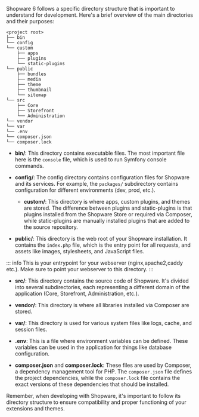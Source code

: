 Shopware 6 follows a specific directory structure that is important to understand for development. Here's a brief overview of the main directories and their purposes:


```text
<project root>
├── bin
└── config
└── custom
    ├── apps
    ├── plugins
    └── static-plugins
└── public
    ├── bundles
    ├── media
    ├── theme
    ├── thumbnail
    └── sitemap    
└── src
    ├── Core
    ├── Storefront
    └── Administration
└── vendor
└── var
└── .env
└── composer.json
└── composer.lock
```

- **bin/**: This directory contains executable files. The most important file here is the `console` file, which is used to run Symfony console commands.

- **config/**: The config directory contains configuration files for Shopware and its services. For example, the `packages/` subdirectory contains configuration for different environments (dev, prod, etc.).

  - **custom/**: This directory is where apps, custom plugins, and themes are stored. The difference between plugins and static-plugins is that plugins installed from the Shopware Store or required via Composer, while static-plugins are manually installed plugins that are added to the source repository.

- **public/**: This directory is the web root of your Shopware installation. It contains the `index.php` file, which is the entry point for all requests, and assets like images, stylesheets, and JavaScript files.

::: info
This is your entrypoint for your webserver (nginx,apache2,caddy etc.). Make sure to point your webserver to this directory.
:::

- **src/**: This directory contains the source code of Shopware. It's divided into several subdirectories, each representing a different domain of the application (Core, Storefront, Administration, etc.).

- **vendor/**: This directory is where all libraries installed via Composer are stored.

- **var/**: This directory is used for various system files like logs, cache, and session files.

- **.env**: This is a file where environment variables can be defined. These variables can be used in the application for things like database configuration.

- **composer.json** and **composer.lock**: These files are used by Composer, a dependency management tool for PHP. The `composer.json` file defines the project dependencies, while the `composer.lock` file contains the exact versions of these dependencies that should be installed.

Remember, when developing with Shopware, it's important to follow its directory structure to ensure compatibility and proper functioning of your extensions and themes.